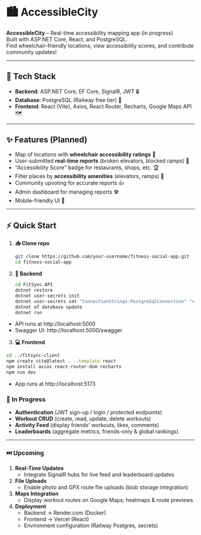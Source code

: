# 🏙️ AccessibleCity

**AccessibleCity** – Real-time accessibility mapping app (in progress)  
Built with ASP.NET Core, React, and PostgreSQL.  
Find wheelchair-friendly locations, view accessibility scores, and contribute community updates!

---

## 🚀 Tech Stack

- **Backend**: ASP.NET Core, EF Core, SignalR, JWT 🔒  
- **Database**: PostgreSQL (Railway free tier) 🐘  
- **Frontend**: React (Vite), Axios, React Router, Recharts, Google Maps API 🗺️  

---

## ✨ Features (Planned)

- Map of locations with **wheelchair accessibility ratings** 🛞
- User-submitted **real-time reports** (broken elevators, blocked ramps) 📢
- "Accessibility Score" badge for restaurants, shops, etc. 🏆
- Filter places by **accessibility amenities** (elevators, ramps) 🚻
- Community upvoting for accurate reports 👍
- Admin dashboard for managing reports 🛠️
- Mobile-friendly UI 📱

---

## ⚡ Quick Start

1. **📥 Clone repo**  
   ```bash
   git clone https://github.com/your-username/fitness-social-app.git
   cd fitness-social-app

2. **🔧 Backend**
   ```bash
   cd FitSync.API
   dotnet restore
   dotnet user-secrets init
   dotnet user-secrets set "ConnectionStrings:PostgreSqlConnection" "<your-railway-url>"
   dotnet ef database update
   dotnet run
   
- API runs at http://localhost:5000
- Swagger UI: http://localhost:5000/swagger
3. **💻 Frontend**
  ```bash
  cd ../fitsync-client
  npm create vite@latest . --template react
  npm install axios react-router-dom recharts
  npm run dev
  ```
- App runs at http://localhost:5173


### 🚧 In Progress  
- **Authentication** (JWT sign-up / login / protected endpoints)  
- **Workout CRUD** (create, read, update, delete workouts)  
- **Activity Feed** (display friends’ workouts, likes, comments)  
- **Leaderboards** (aggregate metrics, friends-only & global rankings)  

---

### ⏭️ Upcoming  
1. **Real-Time Updates**  
   - Integrate SignalR hubs for live feed and leaderboard updates  
2. **File Uploads**  
   - Enable photo and GPX route file uploads (blob storage integration)  
3. **Maps Integration**  
   - Display workout routes on Google Maps; heatmaps & route previews  
4. **Deployment**  
   - Backend → Render.com (Docker)  
   - Frontend → Vercel (React)  
   - Environment configuration (Railway Postgres, secrets)  
